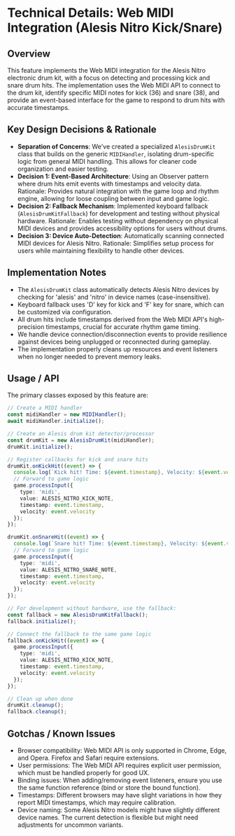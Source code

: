# Technical Details: Web MIDI Integration (Alesis Nitro Kick/Snare)

## Overview
This feature implements the Web MIDI integration for the Alesis Nitro electronic drum kit, with a focus on detecting and processing kick and snare drum hits. The implementation uses the Web MIDI API to connect to the drum kit, identify specific MIDI notes for kick (36) and snare (38), and provide an event-based interface for the game to respond to drum hits with accurate timestamps.

## Key Design Decisions & Rationale
* **Separation of Concerns**: We've created a specialized `AlesisDrumKit` class that builds on the generic `MIDIHandler`, isolating drum-specific logic from general MIDI handling. This allows for cleaner code organization and easier testing.
* **Decision 1: Event-Based Architecture**: Using an Observer pattern where drum hits emit events with timestamps and velocity data. Rationale: Provides natural integration with the game loop and rhythm engine, allowing for loose coupling between input and game logic.
* **Decision 2: Fallback Mechanism**: Implemented keyboard fallback (`AlesisDrumKitFallback`) for development and testing without physical hardware. Rationale: Enables testing without dependency on physical MIDI devices and provides accessibility options for users without drums.
* **Decision 3: Device Auto-Detection**: Automatically scanning connected MIDI devices for Alesis Nitro. Rationale: Simplifies setup process for users while maintaining flexibility to handle other devices.

## Implementation Notes
* The `AlesisDrumKit` class automatically detects Alesis Nitro devices by checking for 'alesis' and 'nitro' in device names (case-insensitive).
* Keyboard fallback uses 'D' key for kick and 'F' key for snare, which can be customized via configuration.
* All drum hits include timestamps derived from the Web MIDI API's high-precision timestamps, crucial for accurate rhythm game timing.
* We handle device connection/disconnection events to provide resilience against devices being unplugged or reconnected during gameplay.
* The implementation properly cleans up resources and event listeners when no longer needed to prevent memory leaks.

## Usage / API
The primary classes exposed by this feature are:

```typescript
// Create a MIDI handler
const midiHandler = new MIDIHandler();
await midiHandler.initialize();

// Create an Alesis drum kit detector/processor
const drumKit = new AlesisDrumKit(midiHandler);
drumKit.initialize();

// Register callbacks for kick and snare hits
drumKit.onKickHit((event) => {
  console.log(`Kick hit! Time: ${event.timestamp}, Velocity: ${event.velocity}`);
  // Forward to game logic
  game.processInput({
    type: 'midi',
    value: ALESIS_NITRO_KICK_NOTE,
    timestamp: event.timestamp,
    velocity: event.velocity
  });
});

drumKit.onSnareHit((event) => {
  console.log(`Snare hit! Time: ${event.timestamp}, Velocity: ${event.velocity}`);
  // Forward to game logic
  game.processInput({
    type: 'midi',
    value: ALESIS_NITRO_SNARE_NOTE,
    timestamp: event.timestamp,
    velocity: event.velocity
  });
});

// For development without hardware, use the fallback:
const fallback = new AlesisDrumKitFallback();
fallback.initialize();

// Connect the fallback to the same game logic
fallback.onKickHit((event) => {
  game.processInput({
    type: 'midi',
    value: ALESIS_NITRO_KICK_NOTE,
    timestamp: event.timestamp,
    velocity: event.velocity
  });
});

// Clean up when done
drumKit.cleanup();
fallback.cleanup();
```

## Gotchas / Known Issues
* Browser compatibility: Web MIDI API is only supported in Chrome, Edge, and Opera. Firefox and Safari require extensions.
* User permissions: The Web MIDI API requires explicit user permission, which must be handled properly for good UX.
* Binding issues: When adding/removing event listeners, ensure you use the same function reference (bind or store the bound function).
* Timestamps: Different browsers may have slight variations in how they report MIDI timestamps, which may require calibration.
* Device naming: Some Alesis Nitro models might have slightly different device names. The current detection is flexible but might need adjustments for uncommon variants. 
